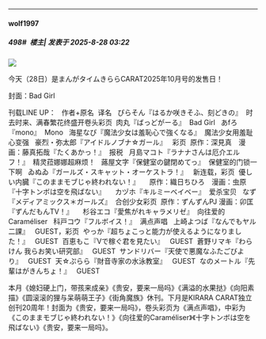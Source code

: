 ﻿
*****

####  wolf1997  
##### 498#         楼主| 发表于 2025-8-28 03:22

<img src="https://s3.bmp.ovh/imgs/2025/08/28/214a43cba4cd2718.png" referrerpolicy="no-referrer">

今天（28日）是まんがタイムきららCARAT2025年10月号的发售日！

封面：Bad Girl

刊载LINE UP：
  作者+原名  译名   ぴらそん『はるか咲きそふ、刻どきの』  时去时来、满春繁花终盛开卷头彩页  肉丸『ばっどがーる』  Bad Girl   あfろ『mono』  Mono   海星なび『魔法少女は羞恥心で強くなる』  魔法少女用羞耻心变强   豪烈・弥太郎『アイドルノブナ☆ガール』   彩页  原作：深見真　漫画：藤真拓哉『たくあかっ！』  报税   月島マコト『ラナナさんは厄介エルフ！』  精灵菈娜娜超麻烦！   蕗屋文字『保健室の鍵閉めてっ』  保健室的门锁一下啊   ゐぬゐ『ガールズ・スキャット・オーケストラ！』   新连载，彩页  優しい内臓『このままモブじゃ終われない！』      原作：織日ちひろ　漫画：虫原『十字トンボは空を飛ばない』      カヅホ『キルミーベイベー』  爱杀宝贝   なず『メディアミックス＊ガールズ』  合创少女彩页  原作：ずんずんPJ 漫画：卯匡『ずんだもんTV！』      杉谷エコ『愛焦がれキャラメリゼ』  向往爱的Caraméliser   科戸コウ『フルボイス！』  满点声唱   上崎よつば『なんでもヤル二課』   GUEST，彩页  やっか『超ちょこっと能力が使えるようになりました！』   GUEST  百恵もこ『Vで稼ぐ君を見たい』   GUEST  蒼野リマキ『わらけん 我らお笑い研究部』   GUEST  サンドリバー『天使で悪魔なふたごびより』   GUEST  天☆ぷらら『財音寺家の水泳教室』   GUEST  なのメートル『先輩はがきんちょ！』   GUEST

本月《媳妇硬上门，带孩来成亲》《贵安，要来一局吗》《满溢的水果挞》《向阳素描》《圆滚滚的狸与呆萌萌王子》《街角魔族》休刊。下月是KIRARA CARAT独立创刊20周年！封面为《贵安，要来一局吗》，卷头彩页为《满点声唱》，中彩为《このままモブじゃ終われない！》《向往爱的Caraméliser》《十字トンボは空を飛ばない》《贵安，要来一局吗》。

